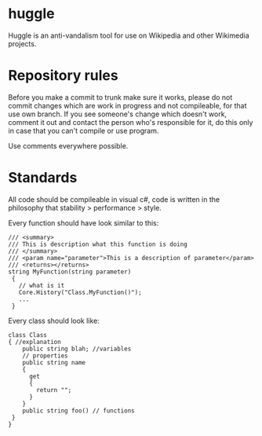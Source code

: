 huggle
======

Huggle is an anti-vandalism tool for use on Wikipedia and other Wikimedia projects.

Repository rules
================

Before you make a commit to trunk make sure it works, please do not commit changes which are work in progress and not compileable, for that use own branch. If you see someone's change which doesn't work, comment it out and contact the person who's responsible for it, do this only in case that you can't compile or use program.

Use comments everywhere possible.

Standards
=========

All code should be compileable in visual c#, code is written in the philosophy that stability > performance > style.

Every function should have look similar to this:

```
/// <summary>
/// This is description what this function is doing
/// </summary>
/// <param name="parameter">This is a description of parameter</param>
/// <returns></returns>
string MyFunction(string parameter)
 {
   // what is it
   Core.History("Class.MyFunction()");
   ...
 }
```

Every class should look like:
 
```
class Class
{ //explanation
    public string blah; //variables
    // properties
    public string name
    {
      get 
      { 
        return "";
      } 
    } 
    public string foo() // functions
 }
}
```
